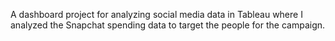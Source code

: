 A dashboard project for analyzing social media data in Tableau where I analyzed the Snapchat spending data to target the people for the campaign.
